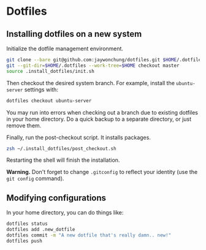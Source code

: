 # Dotfiles

## Installing dotfiles on a new system

Initialize the dotfile management environment.

```bash
git clone --bare git@github.com:jaywonchung/dotfiles.git $HOME/.dotfiles
git --git-dir=$HOME/.dotfiles --work-tree=$HOME checkout master
source .install_dotfiles/init.sh
```

Then checkout the desired system branch. For example, install the `ubuntu-server` settings with:

```bash
dotfiles checkout ubuntu-server
```

You may run into errors when checking out a branch due to existing dotfiles in your home directory.
Do a quick backup to a separate directory, or just remove them.

Finally, run the post-checkout script. It installs packages.
```bash
zsh ~/.install_dotfiles/post_checkout.sh
```

Restarting the shell will finish the installation.

**Warning.** Don't forget to change `.gitconfig` to reflect your identity (use the `git config` command).

## Modifying configurations

In your home directory, you can do things like:

```bash
dotfiles status
dotfiles add .new_dotfile
dotfiles commit -m "A new dotfile that's really damn.. new!"
dotfiles push
```
